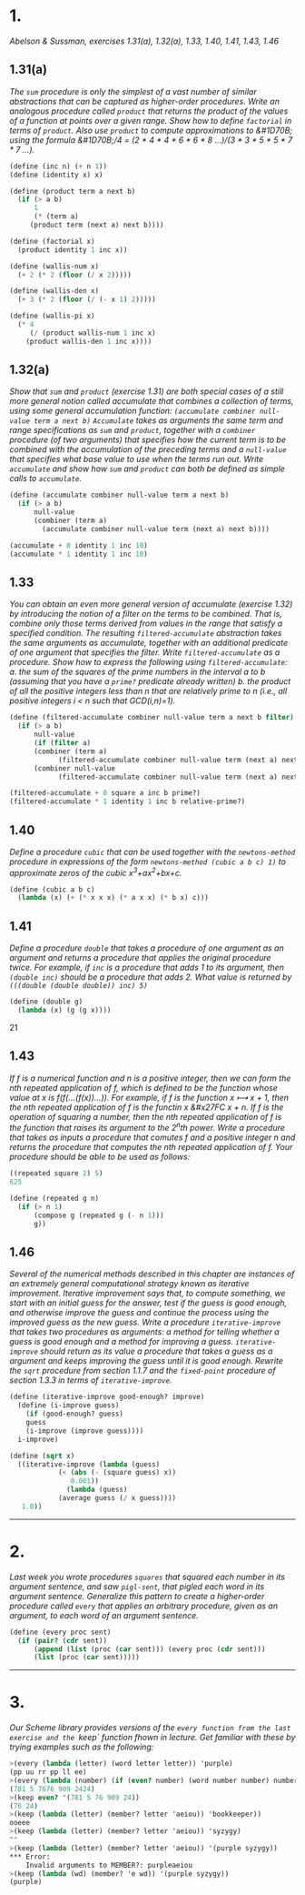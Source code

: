 # 1.

*Abelson & Sussman, exercises 1.31(a), 1.32(a), 1.33, 1.40, 1.41, 1.43, 1.46*

## 1.31(a)

*The `sum` procedure is only the simplest of a vast number of similar abstractions that can be captured as higher-order procedures. Write an analogous procedure called `product` that returns the product of the values of a function at points over a given range. Show how to define `factorial` in terms of `product`. Also use `product` to compute approximations to &#1D70B; using the formula &#1D70B;/4 = (2 \* 4 \* 4 \* 6 \* 6 \* 8 ...)/(3 \* 3 \* 5 \* 5 \* 7 \* 7 ...).*

```scheme
(define (inc n) (+ n 1))
(define (identity x) x)

(define (product term a next b)
  (if (> a b)
      1
      (* (term a)
	 (product term (next a) next b))))

(define (factorial x)
  (product identity 1 inc x))

(define (wallis-num x)
  (+ 2 (* 2 (floor (/ x 2)))))

(define (wallis-den x)
  (+ 3 (* 2 (floor (/ (- x 1) 2)))))

(define (wallis-pi x)
  (* 4
     (/ (product wallis-num 1 inc x)
	(product wallis-den 1 inc x))))

```
## 1.32(a)

*Show that `sum` and `product` (exercise 1.31) are both special cases of a still more general notion called accumulate that combines a collection of terms, using some general accumulation function:
`(accumulate combiner null-value term a next b)`
`Accumulate` takes as arguments the same term and range specifications as `sum` and `product`, together with a `combiner` procedure (of two arguments) that specifies how the current term is to be combined with the accumulation of the preceding terms and a `null-value` that specifies what base value to use when the terms run out. Write `accumulate` and show how `sum` and `product` can both be defined as simple calls to `accumulate`.*

```scheme
(define (accumulate combiner null-value term a next b)
  (if (> a b)
      null-value
      (combiner (term a)
		(accumulate combiner null-value term (next a) next b))))

(accumulate + 0 identity 1 inc 10)
(accumulate * 1 identity 1 inc 10)
```
## 1.33

*You can obtain an even more general version of accumulate (exercise 1.32) by introducing the notion of a filter on the terms to be combined. That is, combine only those terms derived from values in the range that satisfy a specified condition. The resulting `filtered-accumulate` abstraction takes the same arguments as accumulate, together with an additional predicate of one argument that specifies the filter. Write `filtered-accumulate` as a procedure. Show how to express the following using `filtered-accumulate`:
a. the sum of the squares of the prime numbers in the interval a to b (assuming that you have a `prime?` predicate already written)
b. the product of all the positive integers less than n that are relatively prime to n (i.e., all positive integers i < n such that GCD(i,n)=1).*

```scheme
(define (filtered-accumulate combiner null-value term a next b filter)
  (if (> a b)
      null-value
      (if (filter a)
	  (combiner (term a)
		    (filtered-accumulate combiner null-value term (next a) next b filter))
	  (combiner null-value
		    (filtered-accumulate combiner null-value term (next a) next b filter)))))

(filtered-accumulate + 0 square a inc b prime?)
(filtered-accumulate * 1 identity 1 inc b relative-prime?)
```

## 1.40

*Define a procedure `cubic` that can be used together with the `newtons-method` procedure in expressions of the form
`newtons-method (cubic a b c) 1)`
to approximate zeros of the cubic x<sup>3</sup>+ax<sup>2</sup>+bx+c.*

```scheme
(define (cubic a b c)
  (lambda (x) (+ (* x x x) (* a x x) (* b x) c)))
```

## 1.41

*Define a procedure `double` that takes a procedure of one argument as an argument and returns a procedure that applies the original procedure twice. For example, if `inc` is a procedure that adds 1 to its argument, then `(double inc)` should be a procedure that adds 2. What value is returned by `(((double (double double)) inc) 5)`*

```scheme
(define (double g)
  (lambda (x) (g (g x))))
```
21

## 1.43

*If f is a numerical function and n is a positive integer, then we can form the nth repeated application of f, which is defined to be the function whose value at x is f(f(...(f(x))...)). For example, if f is the function x &#x27FC; x + 1, then the nth repeated application of f is the functin x &#x27FC x + n. If f is the operation of squaring a number, then the nth repeated application of f is the function that raises its argument to the 2<sup>n</sup>th power. Write a procedure that takes as inputs a procedure that comutes f and a positive integer n and returns the procedure that computes the nth repeated application of f. Your procedure should be able to be used as follows:*

```scheme
((repeated square 2) 5)
625
```


```scheme
(define (repeated g n)
  (if (> n 1)
      (compose g (repeated g (- n 1)))
      g))
```

## 1.46

*Several of the numerical methods described in this chapter are instances of an extremely general computational strategy known as iterative improvement. Iterative improvement says that, to compute something, we start with an initial guess for the answer, test if the guess is good enough, and otherwise improve the guess and continue the process using the improved guess as the new guess. Write a procedure `iterative-improve` that takes two procedures as arguments: a method for telling whether a guess is good enough and a method for improving a guess. `iterative-improve` should return as its value a procedure that takes a guess as a argument and keeps improving the guess until it is good enough. Rewrite the `sqrt` procedure from section 1.1.7 and the `fixed-point` procedure of section 1.3.3 in terms of `iterative-improve`.*

```scheme
(define (iterative-improve good-enough? improve)
  (define (i-improve guess)
    (if (good-enough? guess)
	guess
	(i-improve (improve guess))))
  i-improve)

(define (sqrt x)
  ((iterative-improve (lambda (guess)
			(< (abs (- (square guess) x))
			   0.001))
		      (lambda (guess)
			(average guess (/ x guess))))
   1.0))
```
___
# 2.

*Last week you wrote procedures `squares` that squared each number in its argument sentence, and saw `pigl-sent`, that pigled each word in its argument sentence. Generalize this pattern to create a higher-order procedure called `every` that applies an arbitrary procedure, given as an argument, to each word of an argument sentence.*

```scheme
(define (every proc sent)
  (if (pair? (cdr sent))
      (append (list (proc (car sent))) (every proc (cdr sent)))
      (list (proc (car sent)))))
```

___
# 3.

*Our Scheme library provides versions of the `every function from the last exercise and the `keep` function fhown in lecture. Get familiar with these by trying examples such as the following:*

```scheme
>(every (lambda (letter) (word letter letter)) 'purple)
(pp uu rr pp ll ee)
>(every (lambda (number) (if (even? number) (word number number) number)) '(781 5 76 909 24))
(781 5 7676 909 2424)
>(keep even? '(781 5 76 909 24))
(76 24)
>(keep (lambda (letter) (member? letter 'aeiou)) 'bookkeeper))
ooeee
>(keep (lambda (letter) (member? letter 'aeiou)) 'syzygy)
""
>(keep (lambda (letter) (member? letter 'aeiou)) '(purple syzygy))
*** Error:
    Invalid arguments to MEMBER?: purpleaeiou
>(keep (lambda (wd) (member? 'e wd)) '(purple syzygy))
(purple)
```